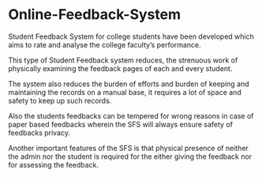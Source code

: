 # Online-Feedback-System
Student Feedback System for college students have been developed which aims to rate and analyse the college faculty’s performance.


This type of Student Feedback system reduces, the strenuous work of physically examining the feedback pages of each and every student.

The system also reduces the burden of efforts and burden of keeping and maintaining the records on a manual base, it requires a lot of space and safety to keep up such records.


Also the students feedbacks can be tempered for wrong reasons in case of paper based feedbacks wherein the SFS will always ensure safety of feedbacks privacy.


Another important features of the SFS is that physical presence of neither the admin nor the student is required for the either giving the feedback nor for assessing the feedback.
